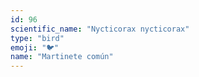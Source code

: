 ```yaml
---
id: 96
scientific_name: "Nycticorax nycticorax"
type: "bird"
emoji: "🐦"
name: "Martinete común"
---
```

